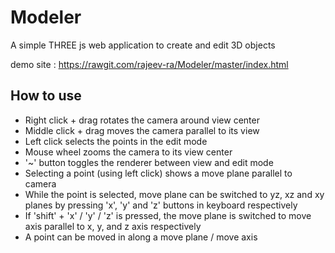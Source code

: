 # Modeler
A simple THREE js web application to create and edit 3D objects

demo site : https://rawgit.com/rajeev-ra/Modeler/master/index.html


## How to use
* Right click + drag rotates the camera around view center
* Middle click + drag moves the camera parallel to its view
* Left click selects the points in the edit mode
* Mouse wheel zooms the camera to its view center
* '~' button toggles the renderer between view and edit mode
* Selecting a point (using left click) shows a move plane parallel to camera
* While the point is selected, move plane can be switched to yz, xz and xy planes by pressing 'x', 'y' and 'z' buttons in keyboard respectively
* If 'shift' + 'x' / 'y' / 'z' is pressed, the move plane is switched to move axis parallel to x, y, and z axis respectively
* A point can be moved in along a move plane / move axis
